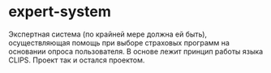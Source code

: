 # expert-system
Экспертная система (по крайней мере должна ей быть), осуществляющая помощь при выборе страховых программ на основании опроса пользователя. В основе лежит принцип работы языка CLIPS. Проект так и остался проектом.
